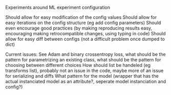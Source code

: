 Experiments around ML experiment configuration

Should allow for easy modification of the config values
Should allow for easy iterations on the config structure (eg add config parameters)
Should even encourage good practices (by making reproducing results easy, encouraging making retrocompatible changes, using typing in code)
Should allow for easy diff between configs (not a difficult problem once dumped to dict)

Current issues:
See Adam and binary crossentropy loss, what should be the pattern for parametrizing an existing class, what should be the pattern for choosing between different choices
How should list be handeled (eg transforms list), probably not an issue in the code, maybe more of an issue for serializing and diffs
What pattern for the model (wrapper that has the actual instanciated model as an attribute?, seperate model instanciation and config?)
